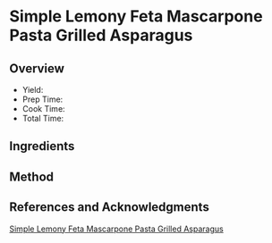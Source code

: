 # Simple Lemony Feta Mascarpone Pasta Grilled Asparagus

## Overview

- Yield:
- Prep Time:
- Cook Time:
- Total Time:

## Ingredients


## Method



## References and Acknowledgments

[Simple Lemony Feta Mascarpone Pasta Grilled Asparagus](https://www.halfbakedharvest.com/simple-lemony-feta-mascarpone-pasta-grilled-asparagus/)

